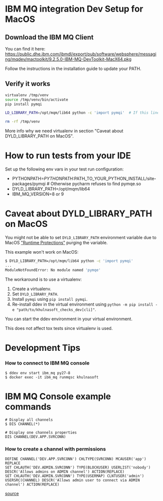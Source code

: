 # IBM MQ integration Dev Setup for MacOS

## Download the IBM MQ Client

You can find it here: 
https://public.dhe.ibm.com/ibmdl/export/pub/software/websphere/messaging/mqdev/mactoolkit/9.2.5.0-IBM-MQ-DevToolkit-MacX64.pkg

Follow the instructions in the installation guide to update your PATH.

## Verify it works

```bash
virtualenv /tmp/venv
source /tmp/venv/bin/activate
pip install pymqi

LD_LIBRARY_PATH=/opt/mqm/lib64 python -c 'import pymqi'  # If this line does not fail. We are good.

rm -rf /tmp/venv
```

More info why we need virtualenv in section "Caveat about DYLD_LIBRARY_PATH on MacOS".


How to run tests from your IDE
=============================
Set up the following env vars in your test run configuration:

* PYTHONPATH=$PYTHONPATH:$PATH_TO_YOUR_PYTHON_INSTALL/site-packages/pymqi  # Otherwise pycharm refuses to find pymqe.so
* DYLD_LIBRARY_PATH=/opt/mqm/lib64
* IBM_MQ_VERSION=8 or 9

Caveat about DYLD_LIBRARY_PATH on MacOS
=======================================

You might not be able to set `DYLD_LIBRARY_PATH` environment variable due to MacOS ["Runtime Protections"](https://developer.apple.com/library/archive/documentation/Security/Conceptual/System_Integrity_Protection_Guide/RuntimeProtections/RuntimeProtections.html#//apple_ref/doc/uid/TP40016462-CH3-SW1) purging the variable.

This example won't work on MacOS:

```bash
$ DYLD_LIBRARY_PATH=/opt/mqm/lib64 python -c 'import pymqi'
...
ModuleNotFoundError: No module named 'pymqe'
```

The workaround is to use a virtualenv:
1. Create a virtualenv.
2. Set `DYLD_LIBRARY_PATH`.
3. Install `pymqi` using `pip install pymqi`.
4. Re-install ddev in the virtual environment using `python -m pip install -e "path/to/khulnasoft_checks_dev[cli]"`.

You can start the ddev environment in your virtual environment.

This does not affect tox tests since virtualenv is used.

Development Tips
================

### How to connect to IBM MQ console

```
$ ddev env start ibm_mq py27-8
$ docker exec -it ibm_mq runmqsc khulnasoft
```

# IBM MQ Console example commands

```
# Display all channels
$ DIS CHANNEL(*)

# Display one channels properties
DIS CHANNEL(DEV.APP.SVRCONN)
``` 


### How to create a channel with permissions

```
DEFINE CHANNEL('DEV.APP.SVRCONN') CHLTYPE(SVRCONN) MCAUSER('app') REPLACE
SET CHLAUTH('DEV.ADMIN.SVRCONN') TYPE(BLOCKUSER) USERLIST('nobody') DESCR('Allows admins on ADMIN channel') ACTION(REPLACE)
SET CHLAUTH('DEV.ADMIN.SVRCONN') TYPE(USERMAP) CLNTUSER('admin') USERSRC(CHANNEL) DESCR('Allows admin user to connect via ADMIN channel') ACTION(REPLACE)
```
[source](https://github.com/ibm-messaging/mq-docker/blob/a1df5ac6c5f39c375bdbdc0ec812c00aa54accc3/mq-dev-config#L35-L43)
